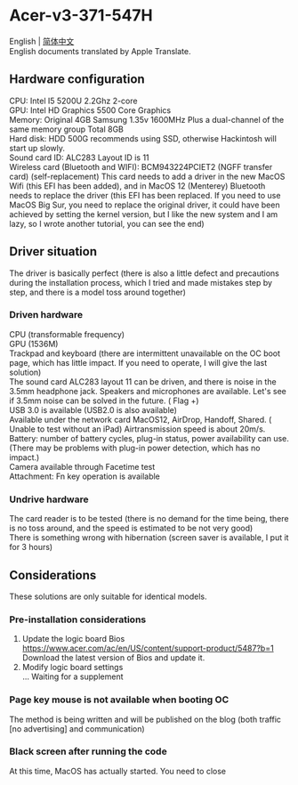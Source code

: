 # Acer-v3-371-547H
English | [简体中文](./README-zh_cn.md)<br>
English documents translated by Apple Translate.
## Hardware configuration
CPU: Intel I5 5200U 2.2Ghz 2-core<br>
GPU: Intel HD Graphics 5500 Core Graphics<br>
Memory: Original 4GB Samsung 1.35v 1600MHz Plus a dual-channel of the same memory group Total 8GB<br>
Hard disk: HDD 500G recommends using SSD, otherwise Hackintosh will start up slowly.<br>
Sound card ID: ALC283 Layout ID is 11<br>
Wireless card (Bluetooth and WIFI): BCM943224PCIET2 (NGFF transfer card) (self-replacement) This card needs to add a driver in the new MacOS Wifi (this EFI has been added), and in MacOS 12 (Menterey) Bluetooth needs to replace the driver (this EFI has been replaced. If you need to use MacOS Big Sur, you need to replace the original driver, it could have been achieved by setting the kernel version, but I like the new system and I am lazy, so I wrote another tutorial, you can see the end)
## Driver situation
The driver is basically perfect (there is also a little defect and precautions during the installation process, which I tried and made mistakes step by step, and there is a model toss around together)
### Driven hardware
CPU (transformable frequency)<br>
GPU (1536M)<br>
Trackpad and keyboard (there are intermittent unavailable on the OC boot page, which has little impact. If you need to operate, I will give the last solution)<br>
The sound card ALC283 layout 11 can be driven, and there is noise in the 3.5mm headphone jack. Speakers and microphones are available. Let's see if 3.5mm noise can be solved in the future. ( Flag +)<br>
USB 3.0 is available (USB2.0 is also available)<br>
Available under the network card MacOS12, AirDrop, Handoff, Shared. ( Unable to test without an iPad) Airtransmission speed is about 20m/s.<br>
Battery: number of battery cycles, plug-in status, power availability can use.(There may be problems with plug-in power detection, which has no impact.)<br>
Camera available through Facetime test<br>
Attachment: Fn key operation is available<br>
### Undrive hardware
The card reader is to be tested (there is no demand for the time being, there is no toss around, and the speed is estimated to be not very good)<br>
There is something wrong with hibernation (screen saver is available, I put it for 3 hours)
## Considerations
These solutions are only suitable for identical models.
### Pre-installation considerations
1. Update the logic board Bios<br>
https://www.acer.com/ac/en/US/content/support-product/5487?b=1 <br>
Download the latest version of Bios and update it.<br>
2. Modify logic board settings<br>
... Waiting for a supplement
### Page key mouse is not available when booting OC
The method is being written and will be published on the blog (both traffic [no advertising] and communication)
### Black screen after running the code
At this time, MacOS has actually started. You need to close